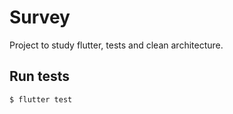 # Survey

Project to study flutter, tests and clean architecture.

## Run tests

```bash
$ flutter test
```
